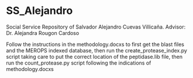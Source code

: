 # SS_Alejandro
Social Service Repository of Salvador Alejandro Cuevas Villicaña. Advisor: Dr. Alejandra Rougon Cardoso

Follow the instructions in the methodology.docxs to first get the blast files and the MEROPS indexed database, then run the create_protease_index.py script taking care to put the correct location of the peptidase.lib file, then run the count_protease.py script following the indications of methodology.docxs
